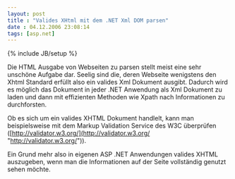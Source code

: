 ```yaml
---
layout: post
title : "Valides XHtml mit dem .NET Xml DOM parsen"
date : 04.12.2006 23:08:14
tags: [asp.net]
---
```

{% include JB/setup %}

Die HTML Ausgabe von Webseiten zu parsen stellt meist eine sehr unschöne Aufgabe dar. Seelig sind die, deren Webseite wenigstens den Xhtml Standard erfüllt also ein valides Xml Dokument ausgibt. Dadurch wird es möglich das Dokument in jeder .NET Anwendung als Xml Dokument zu laden und dann mit effizienten Methoden wie Xpath nach Informationen zu durchforsten.

Ob es sich um ein valides XHTML Dokument handlelt, kann man beispielsweise mit dem Markup Validation Service des W3C überprüfen ([http://validator.w3.org/](http://validator.w3.org/ "http://validator.w3.org/")).

Ein Grund mehr also in eigenen ASP .NET Anwendungen valides XHTML auszugeben, wenn man die Informationen auf der Seite vollständig genutzt sehen möchte.
